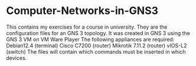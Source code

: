 # Computer-Networks-in-GNS3
This contains my exercises for a course in university. They are the configuration files for an GNS 3 topology. 
It was created in GNS 3 using the GNS 3 VM on VM Ware Player
The following appliances are required:
Debian12.4 (terminal)
Cisco C7200 (router)
Mikrotik 7.11.2 (router)
vIOS-L2 (switch)
The files will contain which commands must be inserted in which devices.
